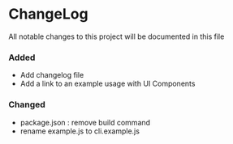# ChangeLog
All notable changes to this project will be documented in this file

### Added
- Add changelog file
- Add a link to an example usage with UI Components

### Changed
- package.json : remove build command
- rename example.js to cli.example.js
